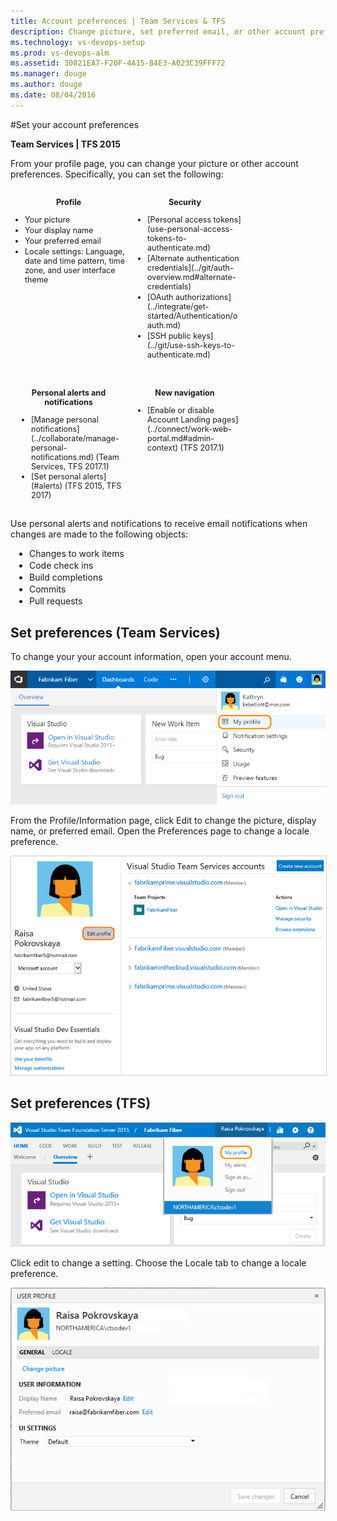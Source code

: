 ```yaml
---
title: Account preferences | Team Services & TFS
description: Change picture, set preferred email, or other account preferences from your account profile in VS Team Services (VSTS) or Team Foundation Server (TFS) 
ms.technology: vs-devops-setup
ms.prod: vs-devops-alm
ms.assetid: 30821EA7-F20F-4A15-B4E3-A023C39FFF72
ms.manager: douge
ms.author: douge
ms.date: 08/04/2016
---
```


#Set your account preferences

**Team Services | TFS 2015**

From your profile page, you can change your picture or other account preferences. Specifically, you can set the following:  

<div style="float:left;width:180px;margin:3px;font-size:90%">
<p style="font-weight:bold;padding-bottom:0px;text-align:center;">Profile</p>
<ul style="padding-left:20px">
<li style="margin-bottom:2px">Your picture</li>
<li style="margin-bottom:2px">Your display name</li>
<li style="margin-bottom:2px">Your preferred email</li>
<li style="margin-bottom:2px">Locale settings: Language, date and time pattern, time zone, and user interface theme</li>
</ul>


</div>


<div style="float:left;width:180px;margin:3px;font-size:90%">
<p style="font-weight:bold;padding-bottom:0px;text-align:center;">Security</p>
<ul style="padding-left:30px">
<li style="margin-bottom:2px">[Personal access tokens](use-personal-access-tokens-to-authenticate.md)</li>
<li style="margin-bottom:2px">[Alternate authentication credentials](../git/auth-overview.md#alternate-credentials)</li>
<li style="margin-bottom:2px">[OAuth authorizations](../integrate/get-started/Authentication/oauth.md)</li>
<li style="margin-bottom:2px">[SSH public keys](../git/use-ssh-keys-to-authenticate.md)</li>

</ul>
<br/>

</div>

<div style="float:left;width:180px;margin:3px;font-size:90%">
<p style="font-weight:bold;padding-bottom:0px;text-align:center;">Personal alerts and notifications</p>
<ul style="padding-left:30px">
<li style="margin-bottom:1px">[Manage personal notifications](../collaborate/manage-personal-notifications.md) (Team Services, TFS 2017.1)</li>
<li style="margin-bottom:2px">[Set personal alerts](#alerts) (TFS 2015, TFS 2017)</li>
</ul>

</div>

<div style="float:left;width:180px;margin:3px;font-size:90%">
<p style="font-weight:bold;padding-bottom:0px;text-align:center;">New navigation</p>
<ul style="padding-left:30px">
<li style="margin-bottom:2px">[Enable or disable Account Landing pages](../connect/work-web-portal.md#admin-context) (TFS 2017.1)</li>
</ul>
</div>


<div style="clear:left;font-size:100%">
</div>

<p>Use personal alerts and notifications to receive email notifications when changes are made to the following objects: </p>
<ul style="padding-left:30px">
<li style="margin-bottom:2px">Changes to work items</li>
<li style="margin-bottom:2px">Code check ins</li>
<li style="margin-bottom:2px">Build completions</li>
<li style="margin-bottom:2px">Commits</li>
<li style="margin-bottom:2px">Pull requests</li>
</ul>

## Set preferences (Team Services)   

To change your your account information, open your account menu.  

![Team Services, My Profile link on Account menu](_img/account-prefs/open-profile-team-services.png)  

From the Profile/Information page, click Edit to change the picture, display name, or preferred email. Open the Preferences page to change a locale preference.  

<!---
![Team Services, Profile page](_img/account-prefs/account-pref-ts-profile-page.png)
-->
<img src="_img/account-prefs/team-services-profile-dialog-co.png" alt="Team Services, Profile page" style="border: 1px solid #CCCCCC;" />  





## Set preferences (TFS)    

![TFS, My Profile link on Account menu](_img/account-prefs/open-profile.png)  

Click edit to change a setting. Choose the Locale tab to change a locale preference.  

![TFS, Set preferences](_img/account-prefs/account-prefs-tfs-user-profile.png)

